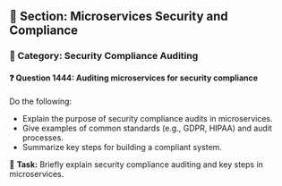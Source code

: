 ## 📘 Section: Microservices Security and Compliance
### 🔹 Category: Security Compliance Auditing
#### ❓ Question 1444: Auditing microservices for security compliance

Do the following:

- Explain the purpose of security compliance audits in microservices.
- Give examples of common standards (e.g., GDPR, HIPAA) and audit processes.
- Summarize key steps for building a compliant system.

🔧 **Task:** Briefly explain security compliance auditing and key steps in microservices.
